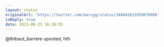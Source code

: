 ```yaml
---
layout: status
originalUrl: 'https://twitter.com/marcgg/status/348842615959076866'
isReply: true
date: 2013-06-23 16:38:55
---
```


@thibaut_barrere upvoted, hth
